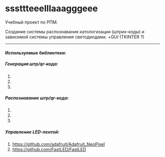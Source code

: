 # sssttteeelllaaagggeee

Учебный проект по РПМ.

Создание системы распознавания катологизации (штрих-коды) и зависимой системы управления светодиодами.
+GUI (TKINTER ?)
___

#### Используемые библиотеки:
##### Генерация штр/qr-кода:
1. 
2. 
3. 
##### Распознавание штр/qr-кода:
1. 
2. 
3. 
##### Управление LED-лентой:
1. https://github.com/adafruit/Adafruit_NeoPixel
2. https://github.com/FastLED/FastLED
